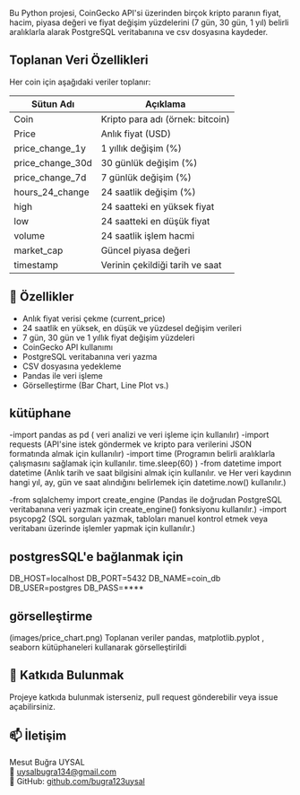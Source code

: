 Bu Python projesi, CoinGecko API'si üzerinden birçok kripto paranın fiyat, hacim, piyasa değeri ve fiyat değişim yüzdelerini (7 gün, 30 gün, 1 yıl) belirli aralıklarla alarak PostgreSQL veritabanına ve csv dosyasına kaydeder.

##  Toplanan Veri Özellikleri

Her coin için aşağıdaki veriler toplanır:

| Sütun Adı         | Açıklama                              |
|------------------|--------------------------------------- |
| Coin             | Kripto para adı (örnek: bitcoin)       |
| Price            | Anlık fiyat (USD)                      |
| price_change_1y  | 1 yıllık değişim (%)                   |
| price_change_30d | 30 günlük değişim (%)                  |
| price_change_7d  | 7 günlük değişim (%)                   |
| hours_24_change  | 24 saatlik değişim (%)                 |
| high             | 24 saatteki en yüksek fiyat            |
| low              | 24 saatteki en düşük fiyat             |
| volume           | 24 saatlik işlem hacmi                 |
| market_cap       | Güncel piyasa değeri                   |
| timestamp        | Verinin çekildiği tarih ve saat        |

## 🚀 Özellikler

- Anlık fiyat verisi çekme (current_price)
- 24 saatlik en yüksek, en düşük ve yüzdesel değişim verileri
- 7 gün, 30 gün ve 1 yıllık fiyat değişim yüzdeleri
- CoinGecko API kullanımı
- PostgreSQL veritabanına veri yazma
- CSV dosyasına yedekleme
- Pandas ile veri işleme
- Görselleştirme (Bar Chart, Line Plot vs.)

## kütüphane
-import pandas as pd (  veri analizi ve veri işleme için kullanılır)
-import requests  (API'sine istek göndermek ve kripto para verilerini JSON formatında almak için kullanılır)
-import time   (Programın belirli aralıklarla çalışmasını sağlamak için kullanılır.  time.sleep(60) )
-from datetime import datetime  (Anlık tarih ve saat bilgisini almak için kullanılır. ve Her veri kaydının hangi yıl, ay, gün ve saat alındığını belirlemek için datetime.now() kullanılır.)

-from sqlalchemy import create_engine  (Pandas ile doğrudan PostgreSQL veritabanına veri yazmak için create_engine() fonksiyonu kullanılır.)
-import psycopg2 (SQL sorguları yazmak, tabloları manuel kontrol etmek veya veritabanı üzerinde işlemler yapmak için kullanılır.)

## postgresSQL'e bağlanmak için
DB_HOST=localhost
DB_PORT=5432
DB_NAME=coin_db
DB_USER=postgres
DB_PASS=****


## görselleştirme
 (images/price_chart.png)
Toplanan veriler   pandas, matplotlib.pyplot , seaborn  kütüphaneleri kullanarak görselleştirildi


## 🤝 Katkıda Bulunmak
Projeye katkıda bulunmak isterseniz, pull request gönderebilir veya issue açabilirsiniz.

## 📫 İletişim
Mesut Buğra UYSAL  
📧 uysalbugra134@gmail.com  
🔗 GitHub: [github.com/bugra123uysal](https://github.com/bugra123uysal)

